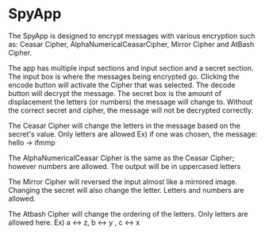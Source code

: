 # SpyApp

The SpyApp is designed to encrypt messages with various encryption such as: Ceasar Cipher, AlphaNumericalCeasarCipher,
Mirror Cipher and AtBash Cipher.

The app has multiple input sections and input section and a secret section. The input box is where the messages being encrypted 
go. Clicking the encode button will activate the Cipher that was selected. The decode button will decrypt the message.
The secret box is the amount of displacement the letters (or numbers) the message will change to. Without the correct
secret and cipher, the message will not be decrypted correctly.

The Ceasar Cipher will change the letters in the message based on the secret's value. Only letters are allowed
Ex) if one was chosen, the message: hello -> ifmmp

The AlphaNumericalCeasar Cipher is the same as the Ceasar Cipher; however numbers are allowed. The output will
be in uppercased letters

The Mirror Cipher will reversed the input almost like a mirrored image. Changing the secret will also change the letter.
Letters and numbers are allowed. 

The Atbash Cipher will change the ordering of the letters. Only letters are allowed here. 
Ex) a <-> z, b <-> y , c <-> x  




